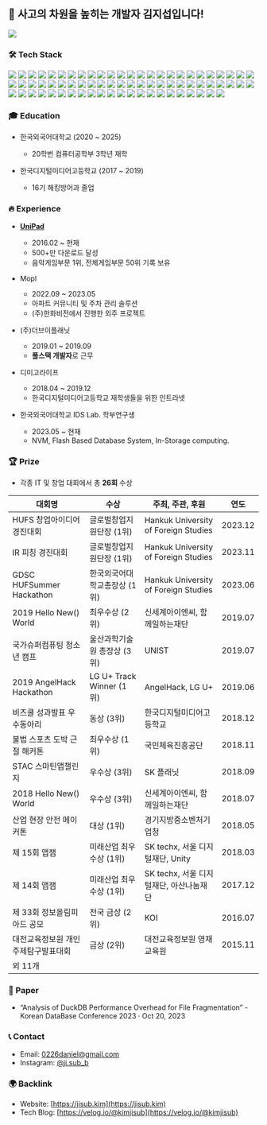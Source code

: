 ## 👋 사고의 차원을 높히는 개발자 김지섭입니다!

![](https://komarev.com/ghpvc/?username=kimjisub)

### 🛠 Tech Stack

<img src="https://img.shields.io/badge/-Amazon AWS-232F3E?style=flat&logo=amazonaws&logoColor=white"/> <img src="https://img.shields.io/badge/-Amazon ECS-FF9900?style=flat&logo=amazonecs&logoColor=white"/> <img src="https://img.shields.io/badge/-Amazon S3-569A31?style=flat&logo=amazons3&logoColor=white"/> <img src="https://img.shields.io/badge/-Android-34A853?style=flat&logo=android&logoColor=white"/> <img src="https://img.shields.io/badge/-Android Studio-3DDC84?style=flat&logo=androidstudio&logoColor=white"/> <img src="https://img.shields.io/badge/-App Store-0D96F6?style=flat&logo=appstore&logoColor=white"/> <img src="https://img.shields.io/badge/-Apple-000000?style=flat&logo=apple&logoColor=white"/> <img src="https://img.shields.io/badge/-Arc-FCBFBD?style=flat&logo=arc&logoColor=white"/> <img src="https://img.shields.io/badge/-Arduino-00878F?style=flat&logo=arduino&logoColor=white"/> <img src="https://img.shields.io/badge/-Arm-0091BD?style=flat&logo=arm&logoColor=white"/> <img src="https://img.shields.io/badge/-Bluetooth-0082FC?style=flat&logo=bluetooth&logoColor=white"/> <img src="https://img.shields.io/badge/-C++-00599C?style=flat&logo=cplusplus&logoColor=white"/> <img src="https://img.shields.io/badge/-Dart-0175C2?style=flat&logo=dart&logoColor=white"/> <img src="https://img.shields.io/badge/-Discord-5865F2?style=flat&logo=discord&logoColor=white"/> <img src="https://img.shields.io/badge/-Docker-2496ED?style=flat&logo=docker&logoColor=white"/> <img src="https://img.shields.io/badge/-DuckDB-FFF000?style=flat&logo=duckdb&logoColor=white"/> <img src="https://img.shields.io/badge/-EasyEDA-1765F6?style=flat&logo=easyeda&logoColor=white"/> <img src="https://img.shields.io/badge/-Electron-47848F?style=flat&logo=electron&logoColor=white"/> <img src="https://img.shields.io/badge/-Fastlane-00F200?style=flat&logo=fastlane&logoColor=white"/> <img src="https://img.shields.io/badge/-FFmpeg-007808?style=flat&logo=ffmpeg&logoColor=white"/> <img src="https://img.shields.io/badge/-Figma-F24E1E?style=flat&logo=figma&logoColor=white"/> <img src="https://img.shields.io/badge/-Firebase-FFCA28?style=flat&logo=firebase&logoColor=white"/> <img src="https://img.shields.io/badge/-Flutter-02569B?style=flat&logo=flutter&logoColor=white"/> <img src="https://img.shields.io/badge/-Git-F05032?style=flat&logo=git&logoColor=white"/> <img src="https://img.shields.io/badge/-Google AdMob-EA4335?style=flat&logo=googleadmob&logoColor=white"/> <img src="https://img.shields.io/badge/-Google Assistant-4285F4?style=flat&logo=googleassistant&logoColor=white"/> <img src="https://img.shields.io/badge/-Google Chrome-4285F4?style=flat&logo=googlechrome&logoColor=white"/> <img src="https://img.shields.io/badge/-Google Cloud-4285F4?style=flat&logo=googlecloud&logoColor=white"/> <img src="https://img.shields.io/badge/-Google Play-414141?style=flat&logo=googleplay&logoColor=white"/> <img src="https://img.shields.io/badge/-HTML5-E34F26?style=flat&logo=html5&logoColor=white"/> <img src="https://img.shields.io/badge/-i18next-26A69A?style=flat&logo=i18next&logoColor=white"/> <img src="https://img.shields.io/badge/-IFTTT-000000?style=flat&logo=ifttt&logoColor=white"/> <img src="https://img.shields.io/badge/-InfluxDB-22ADF6?style=flat&logo=influxdb&logoColor=white"/> <img src="https://img.shields.io/badge/-IntelliJ IDEA-000000?style=flat&logo=intellijidea&logoColor=white"/> <img src="https://img.shields.io/badge/-Jenkins-D24939?style=flat&logo=jenkins&logoColor=white"/> <img src="https://img.shields.io/badge/-Jetpack Compose-4285F4?style=flat&logo=jetpackcompose&logoColor=white"/> <img src="https://img.shields.io/badge/-Kotlin-7F52FF?style=flat&logo=kotlin&logoColor=white"/> <img src="https://img.shields.io/badge/-Linear-5E6AD2?style=flat&logo=linear&logoColor=white"/> <img src="https://img.shields.io/badge/-MariaDB-003545?style=flat&logo=mariadb&logoColor=white"/> <img src="https://img.shields.io/badge/-Microsoft Teams-6264A7?style=flat&logo=microsoftteams&logoColor=white"/> <img src="https://img.shields.io/badge/-MIDI-000000?style=flat&logo=midi&logoColor=white"/> <img src="https://img.shields.io/badge/-MongoDB-47A248?style=flat&logo=mongodb&logoColor=white"/> <img src="https://img.shields.io/badge/-MQTT-660066?style=flat&logo=mqtt&logoColor=white"/> <img src="https://img.shields.io/badge/-MUI-007FFF?style=flat&logo=mui&logoColor=white"/> <img src="https://img.shields.io/badge/-MySQL-4479A1?style=flat&logo=mysql&logoColor=white"/> <img src="https://img.shields.io/badge/-NGINX-009639?style=flat&logo=nginx&logoColor=white"/> <img src="https://img.shields.io/badge/-Node.js-339933?style=flat&logo=nodedotjs&logoColor=white"/> <img src="https://img.shields.io/badge/-Notion-000000?style=flat&logo=notion&logoColor=white"/> <img src="https://img.shields.io/badge/-OpenAI-412991?style=flat&logo=openai&logoColor=white"/> <img src="https://img.shields.io/badge/-PostgreSQL-4169E1?style=flat&logo=postgresql&logoColor=white"/> <img src="https://img.shields.io/badge/-Postman-FF6C37?style=flat&logo=postman&logoColor=white"/> <img src="https://img.shields.io/badge/-PowerShell-5391FE?style=flat&logo=powershell&logoColor=white"/> <img src="https://img.shields.io/badge/-Prisma-2D3748?style=flat&logo=prisma&logoColor=white"/> <img src="https://img.shields.io/badge/-PWA-5A0FC8?style=flat&logo=pwa&logoColor=white"/> <img src="https://img.shields.io/badge/-Python-3776AB?style=flat&logo=python&logoColor=white"/> <img src="https://img.shields.io/badge/-Raspberry Pi-A22846?style=flat&logo=raspberrypi&logoColor=white"/> <img src="https://img.shields.io/badge/-React-61DAFB?style=flat&logo=react&logoColor=white"/> <img src="https://img.shields.io/badge/-Sketch-F7B500?style=flat&logo=sketch&logoColor=white"/> <img src="https://img.shields.io/badge/-Slack-4A154B?style=flat&logo=slack&logoColor=white"/> <img src="https://img.shields.io/badge/-Socket.io-010101?style=flat&logo=socketdotio&logoColor=white"/> <img src="https://img.shields.io/badge/-SQLite-003B57?style=flat&logo=sqlite&logoColor=white"/> <img src="https://img.shields.io/badge/-Synology-B5B5B6?style=flat&logo=synology&logoColor=white"/> <img src="https://img.shields.io/badge/-Tailwind CSS-06B6D4?style=flat&logo=tailwindcss&logoColor=white"/> <img src="https://img.shields.io/badge/-Termius-000000?style=flat&logo=termius&logoColor=white"/> <img src="https://img.shields.io/badge/-TypeScript-3178C6?style=flat&logo=typescript&logoColor=white"/> <img src="https://img.shields.io/badge/-Ubuntu-E95420?style=flat&logo=ubuntu&logoColor=white"/> <img src="https://img.shields.io/badge/-Visual Studio-5C2D91?style=flat&logo=visualstudio&logoColor=white"/> <img src="https://img.shields.io/badge/-Visual Studio Code-007ACC?style=flat&logo=visualstudiocode&logoColor=white"/> <img src="https://img.shields.io/badge/-VMware-607078?style=flat&logo=vmware&logoColor=white"/> <img src="https://img.shields.io/badge/-Warp-01A4FF?style=flat&logo=warp&logoColor=white"/> <img src="https://img.shields.io/badge/-Windows-0078D4?style=flat&logo=windows&logoColor=white"/> <img src="https://img.shields.io/badge/-Xcode-147EFB?style=flat&logo=xcode&logoColor=white"/>

### 🎓 Education

- 한국외국어대학교 (2020 ~ 2025)
  - 20학번 컴퓨터공학부 3학년 재학
 
- 한국디지털미디어고등학교 (2017 ~ 2019)
  - 16기 해킹방어과 졸업

### 🔥 Experience

- [**UniPad**](https://play.google.com/store/apps/details?id=com.kimjisub.launchpad)
  - 2016.02 ~ 현재
  - 500+만 다운로드 달성
  - 음악게임부문 1위, 전체게임부문 50위 기록 보유
 
- Mopl
  - 2022.09 ~ 2023.05
  - 아파트 커뮤니티 및 주차 관리 솔루션
  - (주)한화비전에서 진행한 외주 프로젝트
 
- (주)더브이플래닛
  - 2019.01 ~ 2019.09
  - **풀스택 개발자**로 근무
 
- 디미고라이프
  - 2018.04 ~ 2019.12
  - 한국디지털미디어고등학교 재학생들을 위한 인트라넷
 
- 한국외국어대학교 IDS Lab. 학부연구생
  - 2023.05 ~ 현재
  - NVM, Flash Based Database System, In-Storage computing.

### 🏆 Prize

- 각종 IT 및 창업 대회에서 총 **26회** 수상

| 대회명 | 수상 | 주최, 주관, 후원 | 연도 |
| -------------------------- | ---- | ------------------------------------ | ------- |
| HUFS 창업아이디어경진대회 | 글로벌창업지원단장 (1위) | Hankuk University of Foreign Studies | 2023.12 |
| IR 피칭 경진대회 | 글로벌창업지원단장 (1위) | Hankuk University of Foreign Studies | 2023.11 |
| GDSC HUFSummer Hackathon | 한국외국어대학교총장상 (1위) | Hankuk University of Foreign Studies | 2023.06 |
| 2019 Hello New() World | 최우수상 (2위) | 신세계아이엔씨, 함께일하는재단 | 2019.07 |
| 국가슈퍼컴퓨팅 청소년 캠프 | 울산과학기술원 총장상 (3위) | UNIST | 2019.07 |
| 2019 AngelHack Hackathon | LG U+ Track Winner (1위) | AngelHack, LG U+ |2019.06|
| 비즈쿨 성과발표 우수동아리 | 동상 (3위) | 한국디지털미디어고등학교 | 2018.12 |
| 불법 스포츠 도박 근절 해커톤 | 최우수상 (1위) | 국민체육진흥공단 | 2018.11 |
| STAC 스마틴앱챌린지 | 우수상 (3위) | SK 플래닛 | 2018.09 |
| 2018 Hello New() World | 우수상 (3위) | 신세계아이엔씨, 함께일하는재단 | 2018.07 |
| 산업 현장 안전 메이커톤 | 대상 (1위) | 경기지방중소벤처기업청 | 2018.05 |
| 제 15회 앱잼 | 미래산업 최우수상 (1위) | SK techx, 서울 디지털재단, Unity | 2018.03 |
| 제 14회 앱잼 | 미래산업 최우수상 (1위) | SK techx, 서울 디지털재단, 아산나눔재단 | 2017.12 |
| 제 33회 정보올림피아드 공모 | 전국 금상 (2위) | KOI| 2016.07 |
| 대전교육정보원 개인주제탐구발표대회 | 금상 (2위) | 대전교육정보원 영재교육원 | 2015.11 |
| 외 11개 | | | |

### 📝 Paper

- “Analysis of DuckDB Performance Overhead for File Fragmentation” - Korean DataBase Conference 2023 · Oct 20, 2023

### 📞 Contact

- Email: 0226daniel@gmail.com
- Instagram: [@ji.sub_b](https://www.instagram.com/ji.sub_b)

### 🌍 Backlink

- Website: [https://jisub.kim](https://jisub.kim)
- Tech Blog: [https://velog.io/@kimjisub](https://velog.io/@kimjisub)

[website]: https://jisub.kim
[notion]: https://www.notion.so/kimjisub/b47d075874e9420cb9804c4bd4f78691
